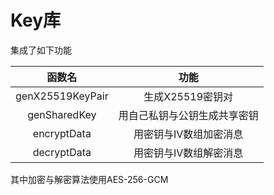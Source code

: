 # Key库
集成了如下功能

| 函数名 | 功能 |
| :-: |:-:|
| genX25519KeyPair | 生成X25519密钥对  |
| genSharedKey | 用自己私钥与公钥生成共享密钥 |
| encryptData | 用密钥与IV数组加密消息 |
| decryptData | 用密钥与IV数组解密消息 |

其中加密与解密算法使用AES-256-GCM
